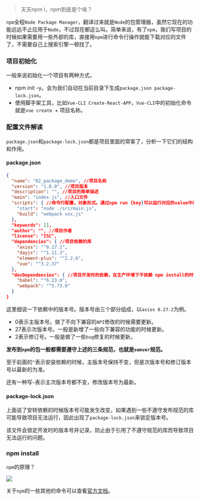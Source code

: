 > 天天npm i，npm到底是个啥？

`npm`全程`Node Package Manager`，翻译过来就是`Node`的包管理器，虽然它现在的功能远远不止应用于`Node`，不过现在都这么叫。简单来说，有了`npm`，我们写项目的时候如果需要用一些外部的库，直接用`npm`进行命令行操作就能下载对应的文件了，不需要自己上搜索引擎一顿找了。

### 项目初始化

一般来说初始化一个项目有两种方式。

- npm init -y。会为我们自动在当前目录下生成`package.json package-lock.json`。
- 使用脚手架工具，比如`Vue-CLI Create-React-APP`，`Vue-CLI`中的初始化命令就是`vue create `+ 项目名称。

### 配置文件解读

`package.json`和`package-lock.json`都是项目里面的常客了，分析一下它们的结构和作用。

#### package.json

```json
{
  "name": "02_package_demo", //项目名称
  "version": "1.0.0", //项目版本
  "description": "", //项目的简单描述
  "main": "index.js", //入口文件
  "scripts": { //命令行配置，对象形式。通过npm run {key}可以运行对应的value中的命令
    "start": "node ./src/main.js",
    "build": "webpack xxx.js"
  },
  "keywords": [],
  "author": "", //项目作者
  "license": "ISC",
  "dependencies": { //项目依赖的库
    "axios": "^0.27.2",
    "dayjs": "^1.11.3",
    "element-plus": "^2.2.6",
    "vue": "^3.2.37"
  },
  "devDependencies": { //项目开发时的依赖，在生产环境下不依赖 npm install的时候加上--save-dev或-D表示开发时依赖
    "babel": "^6.23.0",
    "webpack": "^5.73.0"
  }
}
```

这里细说一下依赖中的版本号。版本号由三个部分组成，以`axios 0.27.2`为例。

- 0表示主版本号。做了不向下兼容的`API`修改的时候需要更新。
- 27表示次版本号。一般是新增了一些向下兼容的功能的时候更新。
- 2表示修订号。一般是做了一些`bug`修复的时候更新。

**发布到`npm`的包一般都需要遵守上述的三条规范，也就是`semver`规范。**

至于前面的`^`表示安装依赖的时候，主版本号保持不变，但是次版本号和修订版本号以最新的为准。

还有一种写`~`表示主次版本号都不变，修改版本号为最新。

#### package-lock.json

上面说了安转依赖的时候版本号可能发生改变，如果遇到一些不遵守发布规范的库可能导致项目无法运行，因此出现了`package-lock.json`来锁定版本号。

该文件会锁定开发时的版本号并记录，防止由于引用了不遵守规范的库而导致项目无法运行的问题。

### npm install

`npm`的原理？

![](E:\.png)



关于`npm`的一些其他的命令可以查看[官方文档](https://docs.npmjs.com/)。
